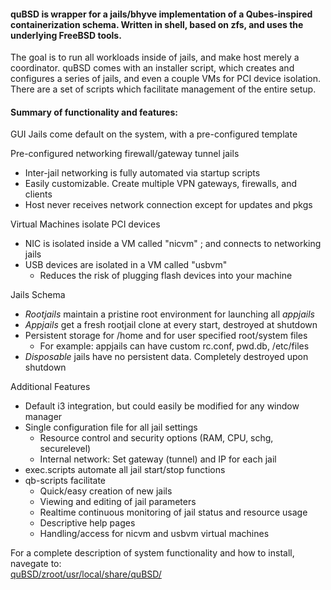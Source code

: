 #### quBSD is wrapper for a jails/bhyve implementation of a Qubes-inspired containerization schema. Written in shell, based on zfs, and uses the underlying FreeBSD tools.

The goal is to run all workloads inside of jails, and make host merely a coordinator. quBSD comes with an installer script, which creates and configures a series of jails, and even a couple VMs for PCI device isolation. There are a set of scripts which facilitate management of the entire setup.

#### Summary of functionality and features: 

GUI Jails come default on the system, with a pre-configured template

Pre-configured networking firewall/gateway tunnel jails     
- Inter-jail networking is fully automated via startup scripts     
- Easily customizable. Create multiple VPN gateways, firewalls, and clients     
- Host never receives network connection except for updates and pkgs    

Virtual Machines isolate PCI devices    
- NIC is isolated inside a VM called "nicvm" ; and connects to networking jails    
- USB devices are isolated in a VM called "usbvm"     
   - Reduces the risk of plugging flash devices into your machine      

Jails Schema      
- *Rootjails* maintain a pristine root environment for launching all *appjails*    
- *Appjails* get a fresh rootjail clone at every start, destroyed at shutdown     
- Persistent storage for /home and for user specified root/system files    
   - For example: appjails can have custom rc.conf, pwd.db, /etc/files    
- *Disposable* jails have no persistent data. Completely destroyed upon shutdown       

Additional Features    
- Default i3 integration, but could easily be modified for any window manager    
- Single configuration file for all jail settings    
   - Resource control and security options (RAM, CPU, schg, securelevel)    
   - Internal network:  Set gateway (tunnel) and IP for each jail    
- exec.scripts automate all jail start/stop functions   
- qb-scripts facilitate    
   - Quick/easy creation of new jails     
   - Viewing and editing of jail parameters     
   - Realtime continuous monitoring of jail status and resource usage     
   - Descriptive help pages      
   - Handling/access for nicvm and usbvm virtual machines     

For a complete description of system functionality and how to install, navegate to:      
[quBSD/zroot/usr/local/share/quBSD/](https://github.com/BawdyAnarchist/quBSD/tree/master/zroot/usr/local/share/quBSD)
